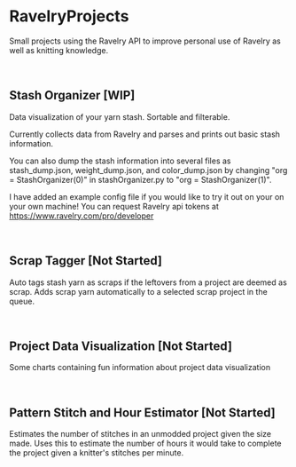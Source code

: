 # RavelryProjects
Small projects using the Ravelry API to improve personal use of Ravelry as well as knitting knowledge.

<br />

## Stash Organizer [WIP]
Data visualization of your yarn stash. Sortable and filterable. <p>
Currently collects data from Ravelry and parses and prints out basic stash information. <p>
You can also dump the stash information into several files as stash_dump.json, weight_dump.json, and color_dump.json by changing "org = StashOrganizer(0)" in stashOrganizer.py to "org = StashOrganizer(1)". <p>
I have added an example config file if you would like to try it out on your on your own machine! You can request Ravelry api tokens at https://www.ravelry.com/pro/developer

<br />

## Scrap Tagger [Not Started]
Auto tags stash yarn as scraps if the leftovers from a project are deemed as scrap. Adds scrap yarn automatically to a selected scrap project in the queue.

<br />

## Project Data Visualization [Not Started]
Some charts containing fun information about project data visualization

<br />

## Pattern Stitch and Hour Estimator [Not Started]
Estimates the number of stitches in an unmodded project given the size made. Uses this to estimate the number of hours it would take to complete the project given a knitter's stitches per minute. 
